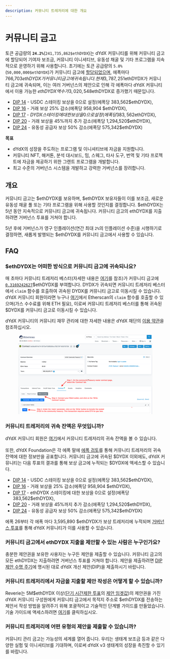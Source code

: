 ```yaml
---
description: 커뮤니티 트레저리에 대한 개요
---
```


# 커뮤니티 금고

토큰 공급량의 **`24.2%`**(`241,735,862$ethDYDX`)는 dYdX 커뮤니티를 위해 커뮤니티 금고에 할당되어 기여자 보조금, 커뮤니티 이니셔티브, 유동성 채굴 및 기타 프로그램을 지속적으로 운영하기 위해 사용합니다. 초기에는 토큰 공급량의 `5.0%`(`50,000,000$ethDYDX`)가 커뮤니티 금고에 [할당되었으며](https://docs.dydx.community/dydx-governance/start-here/dydx-allocations), 에폭마다 766,703$ethDYDX가 커뮤니티 금고에 귀속됩니다. 현재 3,787,251$ethDYDX가 커뮤니티 금고에 귀속되며, 이는 여러 거버넌스의 제안으로 인해 각 에폭마다 dYdX 커뮤니티에서 이용 가능한 $ethDYDX 액수가 3,020,548$ethDYDX로 증가했기 때문입니다.

* [DIP 14](https://dydx.community/dashboard/proposal/7) - USDC 스테이킹 보상을 0으로 설정(에폭당 383,562$ethDYDX),
* [DIP 16](https://dydx.community/dashboard/proposal/8) - 거래 보상 25% 감소(에폭당 958,904 $ethDYDX),
* [DIP 17](https://dydx.community/dashboard/proposal/9) - $DYDX 스테이킹에 대한 보상을 0으로 설정(에폭당 383,562$ethDYDX),
* [DIP 20](https://dydx.community/dashboard/proposal/11) - 거래 보상을 45%까지 추가 감소(에폭당 1,294,520$ethDYDX),
* [DIP 24](https://github.com/dydxfoundation/dip/blob/master/content/dips/DIP-24.md) - 유동성 공급자 보상 50% 감소(에폭당 575,342$ethDYDX)



**목표**

* dYdX의 성장을 주도하는 프로그램 및 이니셔티브에 자금을 지원합니다.
* 커뮤니티 NFT, 해커톤, 분석 대시보드, 밈, 스웨그, 타사 도구, 번역 및 기타 프로젝트에 자금을 제공하기 위한 그랜트 프로그램을 개발합니다.
* 최고 수준의 거버넌스 시스템을 개발하고 강력한 거버넌스를 장려합니다.

## 개요

커뮤니티 금고는 $ethDYDX를 보유하며, $ethDYDX 보유자들이 이를 보조금, 새로운 유동성 채굴 풀 또는 기타 프로그램을 위해 사용할 것인지를 결정합니다. $ethDYDX는 5년 동안 지속적으로 커뮤니티 금고에 귀속됩니다. 커뮤니티 금고의 ethDYDX를 지출하려면 거버넌스 투표를 거쳐야 합니다.

5년 후에 거버넌스가 영구 인플레이션(연간 최대 `2%`의 인플레이션 수준)을 시행하기로 결정하면, 새롭게 발행되는 $ethDYDX를 커뮤니티 금고에서 사용할 수 있습니다.

## FAQ

### $ethDYDX는 어떠한 방식으로 커뮤니티 금고에 귀속되나요?

매 초마다 커뮤니티 트레저리 베스터(자세한 내용은 [여기](https://docs.dydx.community/dydx-governance/resources/technical-overview#governance-architecture-overview)를 참조)가 커뮤니티 금고에 [`0.3169242627`](tel:03169242627)$ethDYDX를 부여합니다. DYDX가 귀속되면 커뮤니티 트레저리 베스터에서 `claim` 함수를 호출하여 귀속된 DYDX를 커뮤니티 금고로 이동시킬 수 있습니다. dYdX 커뮤니티 회원이라면 누구나 [여기](https://etherscan.io/address/0x08a90Fe0741B7DeF03fB290cc7B273F1855767D8#writeContract)에서 Etherscan의 `claim` 함수를 호출할 수 있으며(가스 수수료를 위해 ETH 필요), 이로써 커뮤니티 트레저리 베스터를 통해 귀속된 $DYDX를 커뮤니티 금고로 이동시킬 수 있습니다.

dYdX 커뮤니티의 커뮤니티 재무 관리에 대한 자세한 내용은 dYdX 재단의 [이용 약관](https://dydx.foundation/terms)을 참조하십시오.

<figure><img src="../.gitbook/assets/claim-function-CT-vester.png" alt=""><figcaption></figcaption></figure>

### 커뮤니티 트레저리의 귀속 잔액은 무엇입니까?

dYdX 커뮤니티 회원은 [여기](https://dydx.shippooor.xyz/)에서 커뮤니티 트레저리의 귀속 잔액을 볼 수 있습니다. \
\
또한, dYdX Foundation은 각 에폭 말에 [에폭 검토](https://dydx.foundation/blog)를 통해 커뮤니티 트레저리의 귀속 잔액에 대한 정보만을 공표합니다. 커뮤니티 금고에 귀속된 $DYDX 이외에도, dYdX 커뮤니티는 다음 투표의 결과를 통해 보상 금고에 누적되는 $DYDX에 액세스할 수 있습니다.

* [DIP 14](https://dydx.community/dashboard/proposal/7) - USDC 스테이킹 보상을 0으로 설정(에폭당 383,562$ethDYDX),
* [DIP 16](https://dydx.community/dashboard/proposal/8) - 거래 보상을 25% 감소(에폭당 958,904 $ethDYDX),
* [DIP 17](https://dydx.community/dashboard/proposal/9) - ethDYDX 스테이킹에 대한 보상을 0으로 설정(에폭당 383,562$ethDYDX),
* [DIP 20](https://dydx.community/dashboard/proposal/11) - 거래 보상을 45%까지 추가 감소(에폭당 1,294,520$ethDYDX),
* [DIP 24](https://github.com/dydxfoundation/dip/blob/master/content/dips/DIP-24.md) - 유동성 공급자 보상 50% 감소(에폭당 575,342$ethDYDX)

에폭 26부터 각 에폭 마다 3,595,890 $ethDYDX가 보상 트레저리에 누적되며 [거버넌스 투표](https://docs.dydx.community/dydx-governance/voting-and-governance/governance-parameters)를 통해 dYdX 커뮤니티가 이를 사용할 수 있습니다.

### 커뮤니티 금고에서 ethDYDX 지출을 제안할 수 있는 사람은 누구인가요?

충분한 제안권을 보유한 사용자는 누구든 제안을 제출할 수 있습니다. 커뮤니티 금고의 모든 ethDYDX는 지출하려면 거버넌스 투표를 거쳐야 합니다. 제안을 제출하려면 [DIP 제안 수명 주기](../voting-and-governance/dip-proposal-lifecycle.md)에 명시된 대로 dYdX 개선 제안(DIP)을 제출하시기 바랍니다.

### 커뮤니티 트레저리에서 자금을 지출할 제안 작성은 어떻게 할 수 있습니까?

Reverie는 5M$ethDYDX 이상([단기 시간제한 투표](https://docs.dydx.community/dydx-governance/voting-and-governance/governance-process#short-timelock-executor)의 [제안 임곗값](https://docs.dydx.community/dydx-governance/voting-and-governance/governance-parameters#timelock-parameters))의 제안권을 가진 dYdX 커뮤니티 구성원에게 커뮤니티 금고에서 목적지 주소로 $ethDYDX를 전송하는 제안서 작성 방법을 알려주기 위해 포괄적이고 기술적인 단계별 가이드를 만들었습니다. 기술 가이드에 액세스하려면 [여기](https://app.gitbook.com/o/-MeNgGQU0ucT2xo4s8-T/s/-MeNfSkgj48hU0q8Zbjn/\~/changes/EyisuFjLIyJ7K9RzaTfJ/technical-guide-on-building-a-dydx-community-treasury-spending-proposal)를 클릭하십시오.

### 커뮤니티 트레저리에 어떤 유형의 제안을 제출할 수 있습니까?

커뮤니티 관리 금고는 가능성의 세계를 열어 줍니다. 우리는 생태계 보조금 등과 같은 다양한 실험 및 이니셔티브를 기대하며, 이로써 dYdX v3 생태계의 성장을 촉진할 수 있기를 바랍니다.
